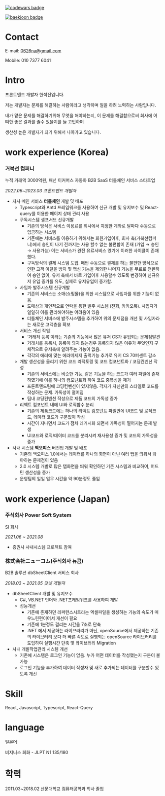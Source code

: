 [![codewars badge](https://www.codewars.com/users/0626na/badges/small?theme=light)](https://www.codewars.com/users/0626na/badges)

[![baekjoon badge](http://mazassumnida.wtf/api/v2/generate_badge?boj=0626na)](https://solved.ac/profile/0626na)

# Contact
E-mail: 0626na@gmail.com

Mobile: 010 7377 6041

# Intro
프론트엔드 개발자 한석진입니다.

저는 개발자는 문제를 해결하는 사람이라고 생각하며 일을 하려 노력하는 사람입니다. 

내가 맡은 문제를 해결하기위해 무엇을 해야하는지, 이 문제를 해결함으로써 회사에 어떠한 좋은 결과를 줄수 있을지를 늘 고민하며

생산성 높은 개발자가 되기 위해서 나아가고 있습니다.

# work experience (Korea)

### 거북선 컴퍼니
누적 거래액 3000억원, 패션 이커머스 자동화 B2B SaaS 터틀체인 서비스 스타트업

*2022.06~2023.03 프론트엔드 개발자*
- 자사 메인 서비스 **터틀체인** 개발 및 배포
  - Typescript와 Antd 프레임워크를 사용하여 신규 개발 및 유지보수 및 React-query를 이용한 페이지 상태 관리 사용
  - 구독시스템 셀프서브 신규개발
    - 기존의 방식은 서비스 이용료를 회사에서 지정한 계좌로 달마다 수동으로 입금하는 시스템
    - 기존에는 서비스를 이용하기 위해서는 회원가입이후, 회사 측(거북선컴퍼니)에서 승인이 나기 전까지는 사용 할수 없는 불편함이 존재 (가입 → 승인→ 사용가능) 이는 서비스가 완전 유료서비스 였기에 이러한 사이클이 존재했다.
    - 구독방식의 결제 시스템 도입. 매번 수동으로 결제를 하는 불편한 방식으로 인한 고객 이탈을 방지 및 핵심 기능을 제외한 나머지 기능을 무료로 전환하여 승인 없이, 유저 측에서 바로 가입이후 사용할수 있도록 변경하여 신규유저 유입 증가를 유도, 실제로 유저유입이 증가함.
  - 사입자 발주시스템 신규개발
    - 기존의 서비스는 소매(쇼핑몰)을 위한 시스템으로 사입자를 위한 기능이 없음.
    - 도매상과 개인적으로 연락을 통한 발주 시스템 (전화, 카카오톡). 사입자가 일일히 이를 관리해야하는 어려움이 있음
    - 터틀체인 서비스에 발주시스템을 추가하여 위의 문제점을 개선 및 사입자라는 새로운 고객층을 확보
  - 서비스 개선 작업
    - ‘거래처 등록’이라는 기존의 기능에서 많은 유저 CS가 유입되는 문제점발견
    - 거래처를 등록시, 등록이 되지 않는경우 등록되지 않은 이유가 무엇인지 구체적으로 유저측에 알려주는 기능이 없음.
    - 각각의 에러에 맞는 에러메세지 출력기능 추가로 유저 CS 70퍼센트 감소
  - 개발 생산성을 올리기 위한 코드 리팩토링 및 코드 컴포넌트화 / 코딩컨벤션 작성
    - 기존의 서비스에는 비슷한 기능, 같은 기능을 하는 코드가 여러 파일에 존재하였기에 이를 하나의 컴포넌트화 하여 코드 중복성을 제거       
    - 프론트엔드팀에 코딩컨벤션이 있지않음. 각자가 자신만의 스타일로 코드를 작성하는 문제. 가독성이 떨어짐
    - 팀내 코딩컨벤션 작성으로 제품 코드의 가독성 증가
  - 리액트 컴포넌트 내에 UI와 로직함수 분리
    - 기존의 제품코드에는 하나의 리액트 컴포넌트 파일안에 UI코드 및 로직코드, 데이터 코드가 구분없이 작성
    - 시간이 지나면서 코드가 점차 레거시화 되면서 가독성이 떨어지는 문제 발생
    - UI코드와 로직/데이터 코드를 분리시켜 재사용성 증가 및 코드의 가독성을 증가
- 사내 시스템 **백오피스** 버전업 개발 및 배포
  - 기존의 백오피스 1.0에서는 데이터를 하나의 화면이 아닌 여러 탭을 띄워서 봐야하는 문제점이 있음
  - 2.0 시스템 개발로 많은 탭화면을 띄워 확인하던 기존 시스템과 비교하여, 어드민 생산성을 증가
  - 운영팀의 일일 업무 시간을 약 90분정도 줄임

# work experience (Japan)

### 주식회사 Power Soft System
SI 회사

*2021.06 ~ 2021.08*
- 증권사 사내시스템 프로젝트 참여

### 株式会社ニューコム(주식회사 뉴콤)
B2B 솔루션 dbSheetClient 서비스 회사

*2018.03 ~ 2021.05 닷넷 개발자*
- dbSheetClient 개발 및 유지보수
  - C#, VB.NET 언어와 .NET프레임워크를 사용하여 개발
  - 성능개선
    - 기존에 존재하던 레퍼런스시트라는 엑셀파일을 생성하는 기능의 속도가 매우느린편이어서 개선이 필요
    - 기존에 1분정도 걸리는 시간을 7초로 단축
    - .NET 에서 제공하는 라이브러리가 아닌, openSource에서 제공하는 기존의 라이브러리 보다 더 빠른 속도로 실행되는 openSource 라이브러리를 도입하여 실행시간 단축 및 라이브러리 Migration
- 사내 개발작업관리 시스템 개선
  - 기존에 시스템은 로그인 기능이 없음. 누가 어떤 데이터를 작성했는지 구분이 불가능   
  - 로그인 기능을 추가하여 데이터 작성자 및 새로 추가되는 데이터를 구분할수 있도록 개선

# Skill
React, Javascript, Typescript, React-Query

# language
일본어

비지니스 회화 - JLPT N1 135/180

# 학력
2011.03~2018.02 선문대학교 컴퓨터공학과 학사 졸업 
  
